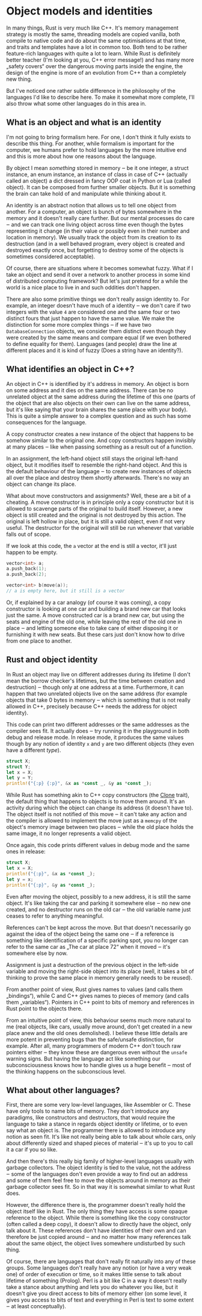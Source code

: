 # Object models and identities

In many things, Rust is very much like C++. It's memory management strategy is
mostly the same, threading models are copied vanilla, both compile to native
code and do about the same optimisations at that time, and traits and templates
have a lot in common too. Both tend to be rather feature-rich languages with
quite a lot to learn. While Rust is definitely better teacher (I'm looking at
you, C++ error message!) and has many more „safety covers“ over the dangerous
moving parts inside the engine, the design of the engine is more of an evolution
from C++ than a completely new thing.

But I've noticed one rather subtle difference in the philosophy of the
languages I'd like to describe here. To make it somewhat more complete, I'll
also throw what some other languages do in this area in.

## What is an object and what is an identity

I'm not going to bring formalism here. For one, I don't think it fully exists to
describe this thing. For another, while formalism is important for the computer,
we humans prefer to hold languages by the more intuitive end and this is more
about how one reasons about the language.

By object I mean *something* stored in memory ‒ be it one integer, a struct
instance, an enum instance, an instance of class in case of C++ (actually called
an object) a dict dressed in fancy OOP coat in Python or Lua (called object). It
can be composed from further smaller objects. But it is something the brain can
take hold of and manipulate while thinking about it.

An identity is an abstract notion that allows us to tell one object from
another. For a computer, an object is bunch of bytes somewhere in the memory and
it doesn't really care further. But our mental processes do care ‒ and we can
track one living object across time even though the bytes representing it change
(in their value or possibly even in their number and location in memory). We
usually track the object from its creation to its destruction (and in a well
behaved program, every object is created and destroyed exactly once, but
forgetting to destroy some of the objects is sometimes considered acceptable).

Of course, there are situations where it becomes somewhat fuzzy. What if I take
an object and send it over a network to another process in some kind of
distributed computing framework? But let's just pretend for a while the world is
a nice place to live in and such oddities don't happen.

There are also some primitive things we don't really assign identity to. For
example, an integer doesn't have much of a identity ‒ we don't care if two
integers with the value `4` are considered one and the same four or two distinct
fours that just happen to have the same value. We make the distinction for some
more complex things ‒ if we have two `DatabaseConnection` objects, we consider
them distinct even though they were created by the same means and compare equal
(if we even bothered to define equality for them). Languages (and people) draw
the line at different places and it is kind of fuzzy (Does a string have an
identity?).

## What identifies an object in C++?

An object in C++ is identified by it's address in memory. An object is born on
some address and it dies on the same address. There can be no unrelated object
at the same address during the lifetime of this one (parts of the object that
are also objects on their own can live on the same address,  but it's like
saying that your brain shares the same place with your body). This is quite a
simple answer to a complex question and as such has some consequences for the
language.

A copy constructor creates a new instance of the object that happens to be
somehow similar to the original one. And copy constructors happen invisibly at
many places ‒ like when passing something as a result out of a function.

In an assignment, the left-hand object still stays the original left-hand
object, but it modifies itself to resemble the right-hand object. And this is
the default behaviour of the language ‒ to create new instances of objects all
over the place and destroy them shortly afterwards. There's no way an object can
change its place.

What about move constructors and assignments? Well, these are a bit of a
cheating. A move constructor is in principle only a copy constructor but it is
allowed to scavenge parts of the original to build itself. However, a new object
is still created and the original is not destroyed by this action. The original
is left hollow in place, but it is still a valid object, even if not very
useful. The destructor for the original will still be run whenever that variable
falls out of scope.

If we look at this code, the `a` vector at the end is still a vector, it'll just
happen to be empty.

```c++
vector<int> a;
a.push_back(1);
a.push_back(2);

vector<int> b(move(a));
// a is empty here, but it still is a vector
```

Or, if explained by a car analogy (of course it was coming), a copy constructor
is looking at one car and building a brand new car that looks just the same. A
move constructed car is a brand new car, but using the seats and engine of
the old one, while leaving the rest of the old one in place ‒ and letting
someone else to take care of either disposing it or furnishing it with new
seats. But these cars just don't know how to drive from one place to another.

## Rust and object identity

In Rust an object may live on different addresses during its lifetime (I don't
mean the borrow checker's lifetimes, but the time between creation and
destruction) ‒ though only at one address at a time. Furthermore, it can happen
that two unrelated objects live on the same address (for example objects that
take 0 bytes in memory ‒ which is something that is not really allowed in C++,
precisely because C++ needs the address for object identity).

This code can print two different addresses or the same addresses as the
compiler sees fit. It actually does ‒ try running it in the playground in both
debug and release mode. In release mode, it produces the same values though by
any notion of identity `x` and `y` are two different objects (they even have a
different *type*).

```rust
struct X;
struct Y;
let x = X;
let y = Y;
println!("{:p} {:p}", &x as *const _, &y as *const _);
```

While Rust has something akin to C++ copy constructors (the [Clone] trait), the
default thing that happens to objects is to move them around. It's an activity
during which the object can change its address (it doesn't have to). The object
itself is not notified of this move ‒ it can't take any action and the compiler
is allowed to implement the move just as a `memcpy` of the object's memory image
between two places ‒ while the old place holds the same image, it no longer
represents a valid object.

Once again, this code prints different values in debug mode and the same ones in
release:

```rust
struct X;
let x = X;
println!("{:p}", &x as *const _);
let y = x;
println!("{:p}", &y as *const _);
```

Even after moving the object, possibly to a new address, it is still the same
object. It's like taking the car and parking it somewhere else ‒ no new one
created, and no destructor runs on the old car ‒ the old variable name just
ceases to refer to anything meaningful.

References can't be kept across the move. But that doesn't necessarily go
against the idea of the object being the same one ‒ if a reference is something
like identification of a specific parking spot, you no longer can refer to the
same car as „The car at place 72“ when it moved ‒ it's somewhere else by now.

Assignment is just a destruction of the previous object in the left-side
variable and moving the right-side object into its place (well, it takes a bit
of thinking to prove the same place in memory generally needs to be reused).

From another point of view, Rust gives names to values (and calls them
„bindings“), while C and C++ gives names to pieces of memory (and calls them
„variables“). Pointers in C++ point to bits of memory and references in Rust
point to the objects there.

From an intuitive point of view, this behaviour seems much more natural to me
(real objects, like cars, usually move around, don't get created in a new place
anew and the old ones demolished). I believe these little details are more
potent in preventing bugs than the safe/unsafe distinction, for example. After
all, many programmers of modern C++ don't touch raw pointers either ‒ they know
these are dangerous even without the `unsafe` warning signs. But having the
language act like something our subconsciousness knows how to handle gives us a
huge benefit ‒ most of the thinking happens on the subconscious level.

## What about other languages?

First, there are some very low-level languages, like Assembler or C. These have
only tools to name bits of memory. They don't introduce any paradigms, like
constructors and destructors, that would require the language to take a stance
in regards object identity or lifetime, or to even say what an object is. The
programmer there is allowed to introduce any notion as seen fit. It's like not
really being able to talk about whole cars, only about differently sized and
shaped pieces of material ‒ it's up to you to call it a car if you so like.

And then there's this really big family of higher-level languages usually with
garbage collectors. The object identity is tied to the value, not the address ‒
some of the languages don't even provide a way to find out an address and some
of them feel free to move the objects around in memory as their garbage
collector sees fit. So in that way it is somewhat similar to what Rust does.

However, the difference there is, the programmer doesn't really hold the object
itself like in Rust. The only thing they have access is some opaque reference to
the object. While there is something like the copy constructor (often called a
deep copy), it doesn't allow to directly have the object, only talk about it.
These references don't have identities of their own and can therefore be just
copied around ‒ and no matter how many references talk about the same object,
the object lives somewhere undisturbed by such thing.

Of course, there are languages that don't really fit naturally into any of these
groups. Some languages don't really have any notion (or have a very weak one) of
order of execution or time, so it makes little sense to talk about lifetime of
something (Prolog). Perl is a bit like C in a way it doesn't really take a
stance about anything and lets you do whatever you like, but it doesn't give you
direct access to bits of memory either (on some level, it gives you access to
bits of text and everything in Perl is text to some extent ‒ at least
conceptually).

[Clone]: https://doc.rust-lang.org/std/clone/trait.Clone.html
